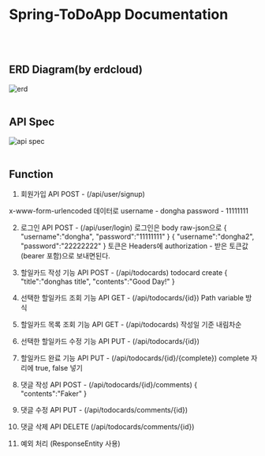 # Spring-ToDoApp Documentation
<br><br>

ERD Diagram(by erdcloud)
-------------
![erd](https://github.com/wkdehdgk159/Spring-ToDoApp/assets/70753659/e600b352-6419-4f19-9878-121f2e6ffd2d)
<br><br>

API Spec
-------------
![api spec](https://github.com/wkdehdgk159/Spring-ToDoApp/assets/70753659/315cd5f5-c6b2-4e74-ad6d-6c558b8b0773)
<br><br>

Function
-------------
1. 회원가입 API
POST - (/api/user/signup)

x-www-form-urlencoded 데이터로
username - dongha
password - 11111111

2. 로그인 API
POST - (/api/user/login)
로그인은 body raw-json으로
{
    "username":"dongha",
    "password":"11111111"
}
{
    "username":"dongha2",
    "password":"22222222"
}
토큰은 Headers에 authorization - 받은 토큰값(bearer 포함)으로 보내면된다.

3. 할일카드 작성 기능 API
POST - (/api/todocards)
todocard create
{
    "title":"donghas title",
    "contents":"Good Day!"
}

4. 선택한 할일카드 조회 기능 API
GET - (/api/todocards/{id}) Path variable 방식

5. 할일카드 목록 조회 기능 API
GET - (/api/todocards)
작성일 기준 내림차순

6. 선택한 할일카드 수정 기능 API
PUT - (/api/todocards/{id})

7. 할일카드 완료 기능 API
PUT - (/api/todocards/{id}/{complete})
complete 자리에 true, false 넣기

8. 댓글 작성 API
POST - (/api/todocards/{id}/comments)
{
    "contents":"Faker"
}

9. 댓글 수정 API
PUT - (/api/todocards/comments/{id})

10. 댓글 삭제 API
DELETE (/api/todocards/comments/{id})

11. 예외 처리 (ResponseEntity 사용)
